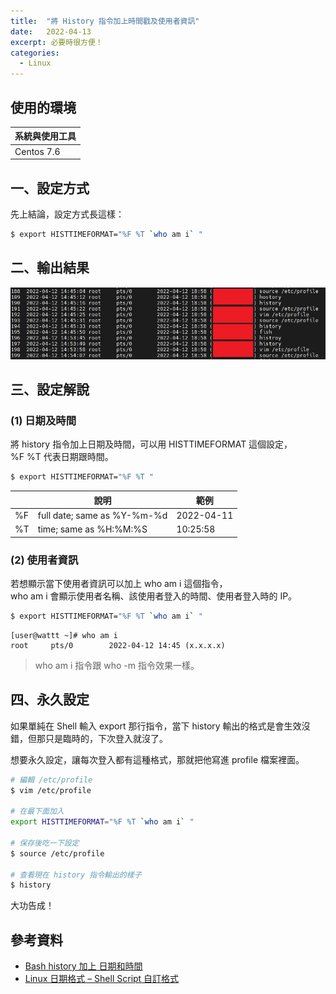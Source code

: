 ```yaml
---
title:  "將 History 指令加上時間戳及使用者資訊"
date:   2022-04-13
excerpt: 必要時很方便！
categories:
  - Linux 
---
```


## 使用的環境

| 系統與使用工具 | 
| ----- |  
| Centos 7.6 | 

## 一、設定方式
先上結論，設定方式長這樣：  
```bash
$ export HISTTIMEFORMAT="%F %T `who am i` "
```
## 二、輸出結果
![](/assets/images/2022-04-13-Linux-history-command-add-timestamp-and-user-information-14/1.jpg)  

## 三、設定解說
### (1) 日期及時間
將 history 指令加上日期及時間，可以用 HISTTIMEFORMAT 這個設定，  
%F %T 代表日期跟時間。
```bash
$ export HISTTIMEFORMAT="%F %T "
``` 

|  | 說明  | 範例  |   
| ----- | ----- | ----- |    
| %F | full date; same as %Y-%m-%d | 2022-04-11 |   
| %T | time; same as %H:%M:%S | 10:25:58 |      

### (2) 使用者資訊
若想顯示當下使用者資訊可以加上 who am i 這個指令，    
who am i 會顯示使用者名稱、該使用者登入的時間、使用者登入時的 IP。
```bash
$ export HISTTIMEFORMAT="%F %T `who am i` "  
```
```
[user@wattt ~]# who am i
root     pts/0        2022-04-12 14:45 (x.x.x.x)
```
> who am i 指令跟 who -m 指令效果一樣。

## 四、永久設定
如果單純在 Shell 輸入 export 那行指令，當下 history 輸出的格式是會生效沒錯，但那只是臨時的，下次登入就沒了。    

想要永久設定，讓每次登入都有這種格式，那就把他寫進 profile 檔案裡面。
```bash
# 編輯 /etc/profile
$ vim /etc/profile

# 在最下面加入
export HISTTIMEFORMAT="%F %T `who am i` "

# 保存後吃一下設定
$ source /etc/profile

# 查看現在 history 指令輸出的樣子
$ history
```
大功告成！

## 參考資料
- [Bash history 加上 日期和時間](https://blog.longwin.com.tw/2017/05/linux-bash-history-date-time-display-2017/)
- [Linux 日期格式 – Shell Script 自訂格式](https://www.ltsplus.com/linux/linux-date-format-shell-script) 